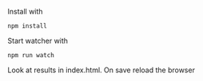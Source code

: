 Install with

`npm install`

Start watcher with

`npm run watch`

Look at results in index.html.
On save reload the browser
